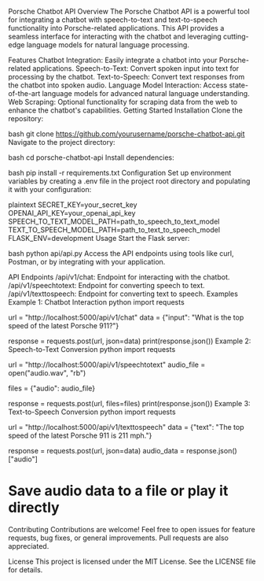Porsche Chatbot API
Overview
The Porsche Chatbot API is a powerful tool for integrating a chatbot with speech-to-text and text-to-speech functionality into Porsche-related applications. This API provides a seamless interface for interacting with the chatbot and leveraging cutting-edge language models for natural language processing.

Features
Chatbot Integration: Easily integrate a chatbot into your Porsche-related applications.
Speech-to-Text: Convert spoken input into text for processing by the chatbot.
Text-to-Speech: Convert text responses from the chatbot into spoken audio.
Language Model Interaction: Access state-of-the-art language models for advanced natural language understanding.
Web Scraping: Optional functionality for scraping data from the web to enhance the chatbot's capabilities.
Getting Started
Installation
Clone the repository:

bash
git clone https://github.com/yourusername/porsche-chatbot-api.git
Navigate to the project directory:

bash
cd porsche-chatbot-api
Install dependencies:

bash
pip install -r requirements.txt
Configuration
Set up environment variables by creating a .env file in the project root directory and populating it with your configuration:

plaintext
SECRET_KEY=your_secret_key
OPENAI_API_KEY=your_openai_api_key
SPEECH_TO_TEXT_MODEL_PATH=path_to_speech_to_text_model
TEXT_TO_SPEECH_MODEL_PATH=path_to_text_to_speech_model
FLASK_ENV=development
Usage
Start the Flask server:

bash
python api/api.py
Access the API endpoints using tools like curl, Postman, or by integrating with your application.

API Endpoints
/api/v1/chat: Endpoint for interacting with the chatbot.
/api/v1/speechtotext: Endpoint for converting speech to text.
/api/v1/texttospeech: Endpoint for converting text to speech.
Examples
Example 1: Chatbot Interaction
python
import requests

url = "http://localhost:5000/api/v1/chat"
data = {"input": "What is the top speed of the latest Porsche 911?"}

response = requests.post(url, json=data)
print(response.json())
Example 2: Speech-to-Text Conversion
python
import requests

url = "http://localhost:5000/api/v1/speechtotext"
audio_file = open("audio.wav", "rb")

files = {"audio": audio_file}

response = requests.post(url, files=files)
print(response.json())
Example 3: Text-to-Speech Conversion
python
import requests

url = "http://localhost:5000/api/v1/texttospeech"
data = {"text": "The top speed of the latest Porsche 911 is 211 mph."}

response = requests.post(url, json=data)
audio_data = response.json()["audio"]

# Save audio data to a file or play it directly

Contributing
Contributions are welcome! Feel free to open issues for feature requests, bug fixes, or general improvements. Pull requests are also appreciated.

License
This project is licensed under the MIT License. See the LICENSE file for details.
